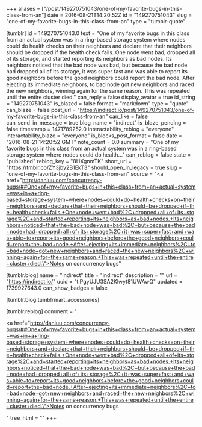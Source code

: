 +++
aliases = ["/post/149270751043/one-of-my-favorite-bugs-in-this-class-from-an"]
date = 2016-08-21T14:20:52Z
id = "149270751043"
slug = "one-of-my-favorite-bugs-in-this-class-from-an"
type = "tumblr-quote"

[tumblr]
id = 149270751043.0
text = "One of my favorite bugs in this class from an actual system was in a ring-based storage system where nodes could do health checks on their neighbors and declare that their neighbors should be dropped if the health check fails. One node went bad, dropped all of its storage, and started reporting its neighbors as bad nodes. Its neighbors noticed that the bad node was bad, but because the bad node had dropped all of its storage, it was super fast and was able to report its good neighbors before the good neighbors could report the bad node. After ejecting its immediate neighbors, to bad node got new neighbors and raced the new neighbors, winning again for the same reason. This was repeated until the entire cluster died."
can_reply = false
display_avatar = true
id_string = "149270751043"
is_blazed = false
format = "markdown"
type = "quote"
can_blaze = false
post_url = "https://indirect.io/post/149270751043/one-of-my-favorite-bugs-in-this-class-from-an"
can_like = false
can_send_in_message = true
blog_name = "indirect"
is_blaze_pending = false
timestamp = 1471789252.0
interactability_reblog = "everyone"
interactability_blaze = "everyone"
is_blocks_post_format = false
date = "2016-08-21 14:20:52 GMT"
note_count = 0.0
summary = "One of my favorite bugs in this class from an actual system was in a ring-based storage system where nodes could do health..."
can_reblog = false
state = "published"
reblog_key = "8HXgnmTK"
short_url = "https://tmblr.co/ZY3jby2B1EkT3"
should_open_in_legacy = true
slug = "one-of-my-favorite-bugs-in-this-class-from-an"
source = "<a href=\"http://danluu.com/concurrency-bugs/##One+of+my+favorite+bugs+in+this+class+from+an+actual+system+was+in+a+ring-based+storage+system+where+nodes+could+do+health+checks+on+their+neighbors+and+declare+that+their+neighbors+should+be+dropped+if+the+health+check+fails.+One+node+went+bad%2C+dropped+all+of+its+storage%2C+and+started+reporting+its+neighbors+as+bad+nodes.+Its+neighbors+noticed+that+the+bad+node+was+bad%2C+but+because+the+bad+node+had+dropped+all+of+its+storage%2C+it+was+super+fast+and+was+able+to+report+its+good+neighbors+before+the+good+neighbors+could+report+the+bad+node.+After+ejecting+its+immediate+neighbors%2C+to+bad+node+got+new+neighbors+and+raced+the+new+neighbors%2C+winning+again+for+the+same+reason.+This+was+repeated+until+the+entire+cluster+died.\">Notes on concurrency bugs</a>"

[tumblr.blog]
name = "indirect"
title = "indirect"
description = ""
url = "https://indirect.io/"
uuid = "t:PgyUJU3SA2Klwyt81UWAwQ"
updated = 1739927643.0
can_show_badges = false

[tumblr.blog.tumblrmart_accessories]

[tumblr.reblog]
comment = "<p><a href=\"http://danluu.com/concurrency-bugs/##One+of+my+favorite+bugs+in+this+class+from+an+actual+system+was+in+a+ring-based+storage+system+where+nodes+could+do+health+checks+on+their+neighbors+and+declare+that+their+neighbors+should+be+dropped+if+the+health+check+fails.+One+node+went+bad%2C+dropped+all+of+its+storage%2C+and+started+reporting+its+neighbors+as+bad+nodes.+Its+neighbors+noticed+that+the+bad+node+was+bad%2C+but+because+the+bad+node+had+dropped+all+of+its+storage%2C+it+was+super+fast+and+was+able+to+report+its+good+neighbors+before+the+good+neighbors+could+report+the+bad+node.+After+ejecting+its+immediate+neighbors%2C+to+bad+node+got+new+neighbors+and+raced+the+new+neighbors%2C+winning+again+for+the+same+reason.+This+was+repeated+until+the+entire+cluster+died.\">Notes on concurrency bugs</a></p>"
tree_html = ""
+++
